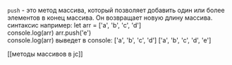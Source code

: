 `push` - это метод массива, который позволяет добавить один или более элементов в конец массива. Он возвращает новую длину массива.
синтаксис например:
let arr = ['a', 'b', 'c', 'd']  
console.log(arr)
arr.push('e')  
console.log(arr)
выведет в console:
['a', 'b', 'c', 'd']
['a', 'b', 'c', 'd', 'e']




[[методы массивов в jc]]